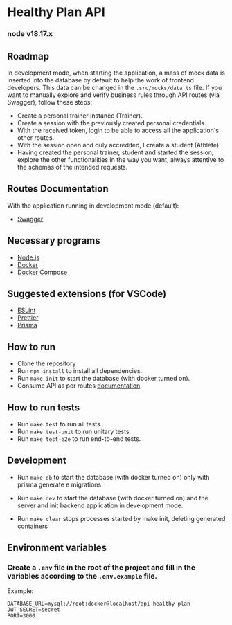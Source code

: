# Healthy Plan API
### node v18.17.x

## Roadmap
In development mode, when starting the application, a mass of mock data is inserted into the database by default to help the work of frontend developers. This data can be changed in the `.src/mocks/data.ts` file. If you want to manually explore and verify business rules through API routes (via Swagger), follow these steps:

- Create a personal trainer instance (Trainer).
- Create a session with the previously created personal credentials.
- With the received token, login to be able to access all the application's other routes.
- With the session open and duly accredited, I create a student (Athlete)
- Having created the personal trainer, student and started the session, explore the other functionalities in the way you want, always attentive to the schemas of the intended requests.
## Routes Documentation
With the application running in development mode (default):
- [Swagger](http://localhost:3000/docs/)

## Necessary programs
- [Node.js](https://nodejs.org/en/)
- [Docker](https://www.docker.com/)
- [Docker Compose](https://docs.docker.com/compose/install/)

## Suggested extensions (for VSCode)
- [ESLint](https://marketplace.visualstudio.com/items?itemName=dbaeumer.vscode-eslint)
- [Prettier](https://marketplace.visualstudio.com/items?itemName=esbenp.prettier-vscode)
- [Prisma](https://marketplace.visualstudio.com/items?itemName=Prisma.prisma)

## How to run
- Clone the repository
- Run `npm install` to install all dependencies.
- Run `make init` to start the database (with docker turned on).
- Consume API as per routes [documentation](http://localhost:3000/docs/).

## How to run tests
- Run `make test` to run all tests.
- Run `make test-unit` to run unitary tests.
- Run `make test-e2e` to run end-to-end tests.

## Development
- Run `make db` to start the database (with docker turned on) only with prisma generate e migrations.

- Run `make dev` to start the database (with docker turned on) and the server and init backend application in development mode.

- Run `make clear` stops processes started by make init, deleting generated containers

## Environment variables
### Create a `.env` file in the root of the project and fill in the variables according to the `.env.example` file.

Example:
```
DATABASE_URL=mysql://root:docker@localhost/api-healthy-plan
JWT_SECRET=secret
PORT=3000
```